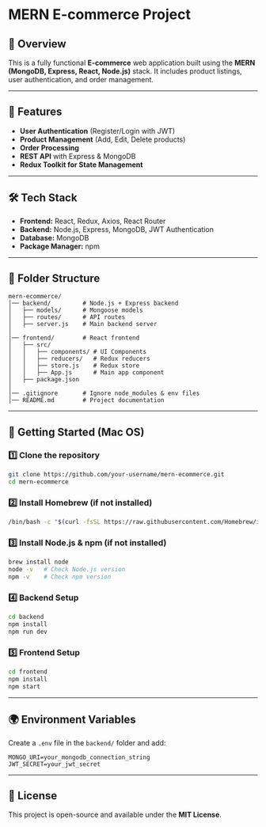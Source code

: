 # MERN E-commerce Project

## 📌 Overview
This is a fully functional **E-commerce** web application built using the **MERN (MongoDB, Express, React, Node.js)** stack. It includes product listings, user authentication, and order management.

---

## 🚀 Features
- **User Authentication** (Register/Login with JWT)
- **Product Management** (Add, Edit, Delete products)
- **Order Processing**
- **REST API** with Express & MongoDB
- **Redux Toolkit for State Management**

---

## 🛠️ Tech Stack
- **Frontend:** React, Redux, Axios, React Router
- **Backend:** Node.js, Express, MongoDB, JWT Authentication
- **Database:** MongoDB
- **Package Manager:** npm

---

## 📂 Folder Structure
```
mern-ecommerce/
│── backend/         # Node.js + Express backend
│   ├── models/      # Mongoose models
│   ├── routes/      # API routes
│   ├── server.js    # Main backend server
│
│── frontend/        # React frontend
│   ├── src/
│   │   ├── components/ # UI Components
│   │   ├── reducers/   # Redux reducers
│   │   ├── store.js    # Redux store
│   │   ├── App.js      # Main app component
│   ├── package.json
│
│── .gitignore       # Ignore node_modules & env files
│── README.md        # Project documentation
```

---

## 🚀 Getting Started (Mac OS)
### 1️⃣ Clone the repository
```sh
git clone https://github.com/your-username/mern-ecommerce.git
cd mern-ecommerce
```

### 2️⃣ Install Homebrew (if not installed)
```sh
/bin/bash -c "$(curl -fsSL https://raw.githubusercontent.com/Homebrew/install/HEAD/install.sh)"
```

### 3️⃣ Install Node.js & npm (if not installed)
```sh
brew install node
node -v   # Check Node.js version
npm -v    # Check npm version
```

### 4️⃣ Backend Setup
```sh
cd backend
npm install
npm run dev
```

### 5️⃣ Frontend Setup
```sh
cd frontend
npm install
npm start
```

---

## 🌍 Environment Variables
Create a `.env` file in the `backend/` folder and add:
```
MONGO_URI=your_mongodb_connection_string
JWT_SECRET=your_jwt_secret
```

---

## 📜 License
This project is open-source and available under the **MIT License**.

